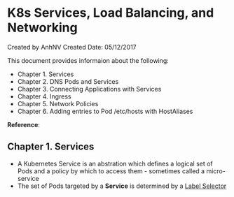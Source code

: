 # K8s Services, Load Balancing, and Networking
Created by AnhNV Created Date: 05/12/2017

This document provides informaion about the following:

- Chapter 1. Services
- Chapter 2. DNS Pods and Services
- Chapter 3. Connecting Applications with Services
- Chapter 4. Ingress
- Chapter 5. Network Policies
- Chapter 6. Adding entries to Pod /etc/hosts with HostAliases

**Reference**:


## Chapter 1. Services

- A Kubernetes Service is an abstration which defines a logical set of Pods and a policy by which to access them - sometimes called a micro-service
- The set of Pods targeted by a **Service** is determined by a [Label Selector](https://kubernetes.io/docs/concepts/overview/working-with-objects/labels/#label-selectors)
